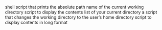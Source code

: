 shell script that prints the absolute path name of the current working directory
script to display the contents list of your current directory
 a script that changes the working directory to the user’s home directory
script to display contents in long format

